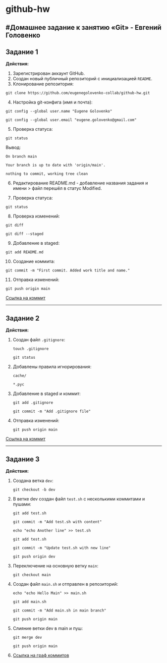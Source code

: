 # github-hw
#Домашнее задание к занятию «Git» - Евгений Головенко
---
## Задание 1

**Действия:**
1. Зарегистрирован аккаунт GitHub.
2. Создан новый публичный репозиторий с инициализацией `README`.
3. Клонирование репозитория:

`git clone https://github.com/eugenegolovenko-collab/github-hw.git`
   
4. Настройка git-конфига (имя и почта):

`git config --global user.name "Eugene Golovenko"`

`git config --global user.email "eugene.golovenko@gmail.com"`
   
5. Проверка статуса:

`git status`
  
   Вывод:
   
   `On branch main`
   
   `Your branch is up to date with 'origin/main'.`
   
   `nothing to commit, working tree clean`
   
6. Редактирование README.md - добавление названия задания и имени > файл перешёл в статус Modified.

7. Проверка статуса:
   
`git status`
   
8. Проверка изменений:

`git diff`
   
`git diff --staged`
   
9. Добавление в staged:

`git add README.md`
   
10. Создание коммита:

`git commit -m "First commit. Added work title and name."`
   
11. Отправка изменений:

`git push origin main`

[Ссылка на коммит](https://github.com/eugenegolovenko-collab/github-hw/commit/ef876615baf2a297ced47fa327104400da80b36e)

---
## Задание 2

**Действия:**
1. Создан файл `.gitignore`:

   `touch .gitignore`
   
   `git status`

2. Добавлены правила игнорирования:

   `cache/`

   `*.pyc`

3. Добавление в staged и коммит:

   `git add .gitignore`
   
   `git commit -m "Add .gitignore file"`

4. Отправка изменений:
   
   `git push origin main`
   
[Ссылка на коммит](https://github.com/eugenegolovenko-collab/github-hw/commit/48d9d52e5099f16d398b77427ae3de6a98239162)

---
## Задание 3

**Действия:**
1. Создана ветка `dev`:

   `git checkout -b dev`

2. В ветке dev создан файл `test.sh` с несколькими коммитами и пушами:

   `git add test.sh`

   `git commit -m "Add test.sh with content"`

   `echo "echo Another line" >> test.sh`
   
   `git add test.sh`
   
   `git commit -m "Update test.sh with new line"`
   
   `git push origin dev`

3. Переключение на основную ветку `main`:

   `git checkout main`

4. Создан файл `main.sh` и отправлен в репозиторий:

   `echo "echo Hello Main" >> main.sh`

   `git add main.sh`

   `git commit -m "Add main.sh in main branch"`

   `git push origin main`

5. Слияние ветки dev в main и пуш:

   `git merge dev`

   `git push origin main`

6. [Ссылка на граф коммитов](https://github.com/eugenegolovenko-collab/github-hw/network)


   
